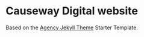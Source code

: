 # Causeway Digital website

Based on the [Agency Jekyll Theme](https://github.com/raviriley/agency-jekyll-theme) Starter Template.
